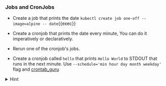 
### Jobs and CronJobs

* Create a job that prints the date `kubectl create job one-off --image=alpine -- date`{{exec}}

* Create a cronjob that prints the date every minute, You can do it imperatively or declaratively.

* Rerun one of the cronjob's jobs. 

* Create a cronjob called `hello` that prints `Hello World` to STDOUT that runs in the next minute. Use `--schedule='min hour day month weekday'` flag and [crontab_guru](https://crontab.guru/#*/1_*_*_*)

<details>
<summary>Hint</summary>
Create cronjob imperatively: <code>kubectl create cronjob cronjob-example --schedule='*/1 * * * *' --image=alpine -- date</code> or declaratively: <code>kubectl apply -f cronjob.yaml</code>
<br>

Rerun one of the cronjob's jobs: <code>kubectl create job test --from=cronjob/cronjob-example</code>
<br>

Rerun one of the cronjob's jobs: <code>kubectl create cronjob hello --schedule='01 21 * * *' --image=alpine -- /bin/sh -c "echo Hello World" </code>
<br>

</details>